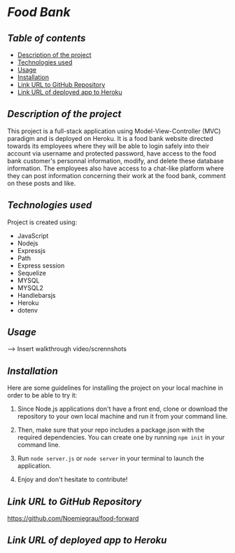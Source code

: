 # **_Food Bank_**

## **_Table of contents_**
* [Description of the project](#description-of-the-project)
* [Technologies used](#technologies-used)
* [Usage](#usage)
* [Installation](#installation)
* [Link URL to GitHub Repository](#link-URL-to-GitHub-repository)
* [Link URL of deployed app to Heroku](#link-URL-of-deployed-app-to-Heroku)

## **_Description of the project_**
This project is a full-stack application using Model-View-Controller (MVC) paradigm and is deployed on Heroku. It is a food bank website directed towards its employees where they will be able to login safely into their account via username and protected password, have access to the food bank customer's personnal information, modify, and delete these database information. The employees also have access to a chat-like platform where they can post information concerning their work at the food bank, comment on these posts and like.

## **_Technologies used_**
Project is created using:
* JavaScript
* Nodejs
* Expressjs
* Path
* Express session
* Sequelize
* MYSQL
* MYSQL2
* Handlebarsjs
* Heroku
* dotenv

## **_Usage_**
--> Insert walkthrough video/scrennshots

## **_Installation_**
Here are some guidelines for installing the project on your local machine in order to be able to try it: 

1. Since Node.js applications don't have a front end, clone or download the repository to your own local machine and run it from your command line.

2. Then, make sure that your repo includes a package.json with the required dependencies. You can create one by running ```npm init``` in your command line.

3. Run ```node server.js``` or ```node server``` in your terminal to launch the application.

4. Enjoy and don't hesitate to contribute!

## **_Link URL to GitHub Repository_**
https://github.com/Noemiegrau/food-forward

## **_Link URL of deployed app to Heroku_**
